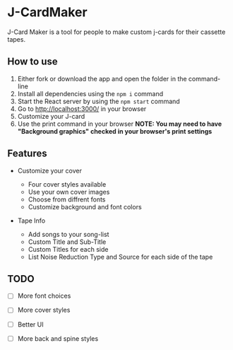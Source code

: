 # J-CardMaker

J-Card Maker is a tool for people to make custom j-cards for their cassette tapes.

## How to use

1. Either fork or download the app and open the folder in the command-line
2. Install all dependencies using the `npm i` command
3. Start the React server by using the `npm start` command
4. Go to <http://localhost:3000/> in your browser
5. Customize your J-card
6. Use the print command in your browser **NOTE: You may need to have "Background graphics" checked in your browser's print settings**

## Features

- Customize your cover
  - Four cover styles available
  - Use your own cover images
  - Choose from diffrent fonts
  - Customize background and font colors

- Tape Info
  - Add songs to your song-list
  - Custom Title and Sub-Title
  - Custom Titles for each side
  - List Noise Reduction Type and Source for each side of the tape

## TODO

- [ ] More font choices

- [ ] More cover styles

- [ ] Better UI

- [ ] More back and spine styles 
